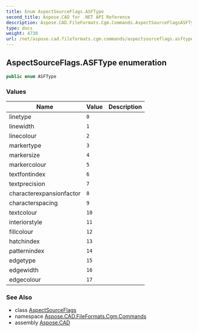 ```yaml
---
title: Enum AspectSourceFlags.ASFType
second_title: Aspose.CAD for .NET API Reference
description: Aspose.CAD.FileFormats.Cgm.Commands.AspectSourceFlagsASFType enum. 
type: docs
weight: 4730
url: /net/aspose.cad.fileformats.cgm.commands/aspectsourceflags.asftype/
---
```

## AspectSourceFlags.ASFType enumeration

```csharp
public enum ASFType
```

### Values

| Name | Value | Description |
| --- | --- | --- |
| linetype | `0` |  |
| linewidth | `1` |  |
| linecolour | `2` |  |
| markertype | `3` |  |
| markersize | `4` |  |
| markercolour | `5` |  |
| textfontindex | `6` |  |
| textprecision | `7` |  |
| characterexpansionfactor | `8` |  |
| characterspacing | `9` |  |
| textcolour | `10` |  |
| interiorstyle | `11` |  |
| fillcolour | `12` |  |
| hatchindex | `13` |  |
| patternindex | `14` |  |
| edgetype | `15` |  |
| edgewidth | `16` |  |
| edgecolour | `17` |  |

### See Also

* class [AspectSourceFlags](../aspectsourceflags/)
* namespace [Aspose.CAD.FileFormats.Cgm.Commands](../../aspose.cad.fileformats.cgm.commands/)
* assembly [Aspose.CAD](../../)


